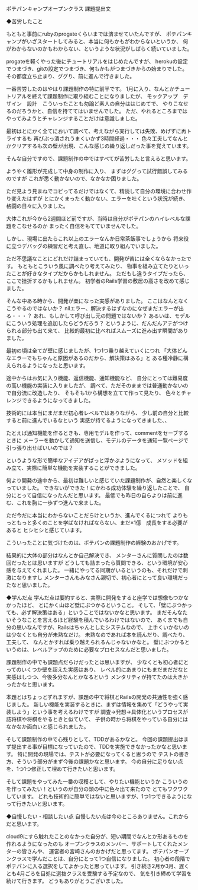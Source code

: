 ポテパンキャンプオープンクラス
課題提出文

◆苦労したこと

もともと事前にrubyのprogateくらいまでは済ませていたんですが、
ポテパンキャンプがいざスタートしてみると、本当に何もかもがわからないというか、
何がわからないのかもわからない、というような状況がしばらく続いていました。

progateを軽くやった後にチュートリアルをはじめたんですが、
herokuの設定でつまづき、gitの設定でつまづき、何もかもがつまづきからの始まりでした。
その都度立ち止まり、ググり、前に進んで行きました。

一番苦労したのはやはり課題制作の特に前半です。
1月に入り、なんとかチュートリアルを終えて課題制作に取り組むことになりましたが、
モックアップ　デザイン　設計　こういったことも勿論ど素人の自分ははじめてで、
やりこなせるのだろうかと、自信を持ててはいませんでした。
ただ、やれるところまではやってみようとチャレンジすることだけは意識しました。

最初はとにかく全てにおいて調べて、考えながら実行しては失敗、めげずに再トライするも
再びぶっ潰されうまくいかず3時間経過・・・
色々工夫してなんとかクリアするも次の壁が出現、こんな感じの繰り返しだった事を覚えています。

そんな自分ですので、課題制作の中ではすべてが苦労したと言えると思います。

ようやく雛形が完成して中身の制作に入り、
まずはググって試行錯誤してみるのですが
これが悉く動かないので、なかなか困りました。

ただ見よう見まねでコピってるだけではなくて、精読して自分の環境に合わせ作り変えたはずが
とにかくまったく動かない、エラーを吐くという状況が続き、格闘の日々に入りました。

大体これが今から2週間ほど前ですが、当時は自分がポテパンのハイレベルな課題をこなせるのか
まったく自信をもてていませんでした。

しかし、現場に出たらこれ以上のエラーなんか日常茶飯事でしょうから
将来役に立つデバッグの練習だと考え直し、地道に取り組んでいました。

ただ不思議なことにどれだけ詰まっていても、開発が苦には全くならなかったです。
もともとこういう風に調べたり考えてみたり、
物事を組み立てたりといったことが好きなタイプだからかもしれません。
ただもし違うタイプだったら、ここで挫折するかもしれません。
初学者のRails学習の敷居の高さを改めて感じました。

そんな中ある時から、開発が楽になった実感がありました。
ここはなんとなくこうやるのではないか？
nilエラー、解決するはずなのになぜまだエラーが出る・・・？
あれ、もしかして呼び出し元の問題ではないか？
あるいは、モデルにこういう処理を追加したらどうだろう？
というように、だんだんアテがつけられる部分も出て来て、
比較的最初に比べればスムーズに進み出す瞬間がありました。

最初の頃は全てが壁に感じましたが、1つ1つ乗り越えていくにつれ
「大体どんなエラーでもちゃんと原因があるのだから、解決策はある」と
ある種冷静に構えられるようになったと思います。

途中からはお気に入り機能、返信機能、通知機能など、
自分にとっては難易度の高い機能の実装に入りましたが、
調べて、ただそのままでは普通動かないので自分流に改造したり、
そもそも1から構想を立てて作って見たり、
色々とチャレンジできるようになってきました。

技術的には本当にまだまだ初心者レベルではありながら、
少し前の自分と比較すると前に進んでいるなという
実感が持てるようになってきました、、

たとえば通知機能を作るときも、専用モデルを作って、commentをセーブするときに
メーラーを動かして通知を送信し、モデルのデータを通知一覧ページで引っ張り出せばいいのでは？

というような形で簡単なアイデアがぱっと浮かぶようになって、
メソッドを組み立て、実際に簡単な機能を実装することができました。

何より開発の途中から、最初は難しいと感じていた課題制作が、自然と楽しくなっていました。
できないができた！にかわる成功体験を繰り返したことで、
自分にとって自信になったんだと思います。
最低でも昨日の自らよりは前に進む、これを胸に一歩ずつ進んで来ました。

ただ今だに本当にわからないことだらけというか、進んでくるにつれて
よりもっともっと多くのことを学ばなければならない、まだ×1億　成長をする必要があると
ヒシヒシと感じています。

こういったことに気づけたのは、ポテパンの課題制作の経験のおかげです。

結果的に大体の部分はなんとか自己解決でき、
メンターさんに質問したのは数回だったとは思いますが
どうしても詰まったら質問できる、という環境が安心感を与えてくれました。
一緒にやってる同期がいるというのも、それだけで刺激になりますし
メンターさんもみなさん親切で、初心者にとって良い環境だったなと思いました。

◆学んだ点
学んだ点は要約すると、実際に開発をすると座学では想像もつかなかったほど、
とにかく山ほど壁にぶつかるということ。
そして、「壁にぶつかっても、必ず解決策はある」ということではないかなと思います。
まだそんなたいそうなことを言えるほど経験を積んでいるわけではないので、
あくまでも自分の思いなんですが、Railsはちゃんとしたシステムなので、
上手くいかないのは少なくとも自分が未熟なだけ。
未熟なのであれば本を読んだり、調べたり、工夫して、
なんとかすれば乗り越えられるんじゃないかなと。
壁にぶつかるというのは、レベルアップのために必要なプロセスなんだと思いました。

課題制作の中でも課題点だらけだったとは思いますが、
少なくとも初心者にとってのいくつか壁を超えた実感はあり、
レベル的にあまりにもまだまだだなと実感はしつつ、今後多分なんとかなるという
メンタリティが持てたのは大きかったかなと思います。

本題とはちょっとずれますが、課題の中で将棋とRailsの開発の共通性を強く感じました。
新しい機能を実装するときに、まずは情報を集めて「どうやって実装しよう」という事を考えるわけですが
調査→発想→具体化というプロセスが詰将棋や将棋をやるときと似ていて、
子供の時から将棋をやっている自分にはなかなか面白いと感じられました。

そして課題制作の中で心残りとして、TDDがあるかなと。
今回の課題提出はまず提出する事が目標になっていたので、TDDを実施できなかったかなと思います。
特に開発の現場では、テストが必要になってくると思うので
テストの書き方、そういう部分がまず今後の課題かなと思います。
今の自分に足りない点を、1つ1つ修正して埋めて行きたいと思います。

そして課題をやってみた一番の収穫として、やりたい機能というか
こういうのを作ってみたい！というのが自分の頭の中に色々出て来たので
とてもワクワクしています。
どれも技術的に簡単ではないと思いますが、1つ1つできるようになって行きたいと思います。

◆自慢したい・相談したい点
自慢したい点は今のところありません。これからだと思います。

cloud9にすら触れたことのなかった自分が、短い期間でなんとか形あるものを作れるようになったのも
オープンクラスのメンバー、サポートしてくれたメンターの皆さんや、
運営者の宮崎さんのおかげだと思ってます。
ポテパンオープンクラスで学んだことは、自分にとって1つ自信になりました。
初心者の段階でポテパンに入る選択をしてよかったと思っています。
引き続き2月か3月、遅くとも4月ごろを目処に選抜クラスを受験する予定なので、
気を引き締めて学習を続けて行きます。
どうもありがとうございました。
